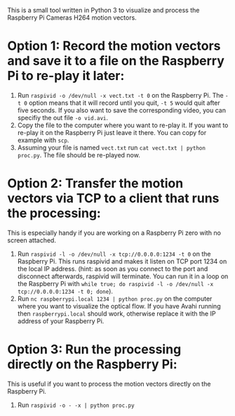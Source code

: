 This is a small tool written in Python 3 to visualize and process the Raspberry Pi Cameras H264 motion vectors.

# Option 1: Record the motion vectors and save it to a file on the Raspberry Pi to re-play it later:
1. Run `raspivid -o /dev/null -x vect.txt -t 0` on the Raspberry Pi.
The `-t 0` option means that it will record until you quit, `-t 5` would quit after five seconds. If you also want to save the corresponding video, you can specifiy the out file `-o vid.avi`.
2. Copy the file to the computer where you want to re-play it. If you want to re-play it on the Raspberry Pi just leave it there. You can copy for example with `scp`.
3. Assuming your file is named `vect.txt` run `cat vect.txt | python proc.py`. The file should be re-played now.

# Option 2: Transfer the motion vectors via TCP to a client that runs the processing:
This is especially handy if you are working on a Raspberry Pi zero with no screen attached.

1. Run `raspivid -l -o /dev/null -x tcp://0.0.0.0:1234 -t 0` on the Raspberry Pi. This runs raspivid and makes it listen on TCP port 1234 on the local IP address.
(hint: as soon as you connect to the port and disconnect afterwards, raspivid will terminate. You can run it in a loop on the Raspberry Pi with `while true; do raspivid -l -o /dev/null -x tcp://0.0.0.0:1234 -t 0; done`).
2. Run `nc raspberrypi.local 1234 | python proc.py` on the computer where you want to visualize the optical flow. If you have Avahi running then `raspberrypi.local` should work, otherwise replace it with the IP address of your Raspberry Pi.

# Option 3: Run the processing directly on the Raspberry Pi:
This is useful if you want to process the motion vectors directly on the Raspberry Pi.
1. Run `raspivid -o - -x | python proc.py`

